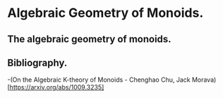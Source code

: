 # Algebraic Geometry of Monoids.

## The algebraic geometry of monoids.

## Bibliography.

-(On the Algebraic K-theory of Monoids - Chenghao Chu, Jack Morava)[https://arxiv.org/abs/1009.3235]
